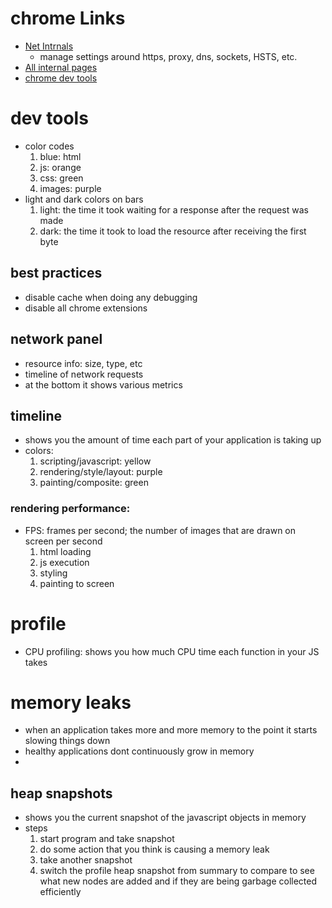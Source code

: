 # chrome Links
  - [Net Intrnals](chrome://net-internals)
    - manage settings around https, proxy, dns, sockets, HSTS, etc.
  - [All internal pages](Chrome://About)
  - [chrome dev tools](http://discover-devtools.codeschool.com/chapters/1/challenges/1)

# dev tools
  - color codes
    1. blue: html
    2. js: orange
    3. css: green
    4. images: purple
  - light and dark colors on bars
    1. light: the time it took waiting for a response after the request was made
    2. dark: the time it took to load the resource after receiving the first byte
## best practices
- disable cache when doing any debugging
- disable all chrome extensions

## network panel
  - resource info: size, type, etc
  - timeline of network requests
  - at the bottom it shows various metrics

## timeline
  - shows you the amount of time each part of your application is taking up
  - colors:
    1. scripting/javascript: yellow
    2. rendering/style/layout: purple
    3. painting/composite: green
### rendering performance:
  - FPS: frames per second; the number of images that are drawn on screen per second
    1. html loading
    2. js execution
    3. styling
    4. painting to screen
# profile
  - CPU profiling: shows you how much CPU time each function in your JS takes
# memory leaks
  - when an application takes more and more memory to the point it starts slowing things down
  - healthy applications dont continuously grow in memory
  -
##  heap snapshots
  - shows you the current snapshot of the javascript objects in memory
  - steps
    1. start program and take snapshot
    2. do some action that you think is causing a memory leak
    3. take another snapshot
    4. switch the profile heap snapshot from summary to compare to see what new nodes are added and if they are being garbage collected efficiently
